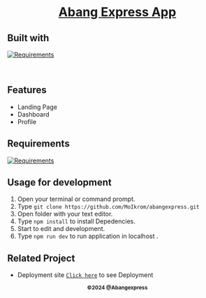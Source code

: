 <h1 align="center"><u> Abang Express App</u></h1>
<p align="left">
<h2>Built with</h2>
</p>

[![Requirements](https://skillicons.dev/icons?i=react,nextjs)](https://skillicons.dev)

<br>

## Features

- Landing Page
- Dashboard
- Profile

## Requirements

[![Requirements](https://skillicons.dev/icons?i=figma,nextjs,vscode,vercel)](https://skillicons.dev)

## Usage for development

1. Open your terminal or command prompt.
2. Type `git clone https://github.com/MoIkrom/abangexpress.git`
3. Open folder with your text editor.
4. Type `npm install` to install Depedencies.
5. Start to edit and development.
5. Type `npm run dev` to run application in localhost .

## Related Project

- Deployment site [`Click here`](https://abangexpress.vercel.app/) to see Deployment

<p align="center"><sub><b>&copy;2024 @Abangexpress</b></sub></p>